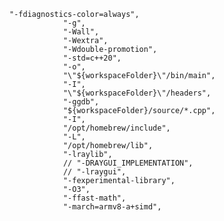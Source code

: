     "-fdiagnostics-color=always",
                "-g",
                "-Wall",
                "-Wextra",
                "-Wdouble-promotion",
                "-std=c++20",
                "-o",
                "\"${workspaceFolder}\"/bin/main",
                "-I",
                "\"${workspaceFolder}\"/headers",
                "-ggdb",
                "${workspaceFolder}/source/*.cpp",
                "-I",
                "/opt/homebrew/include",
                "-L",
                "/opt/homebrew/lib",
                "-lraylib",
                // "-DRAYGUI_IMPLEMENTATION",
                // "-lraygui",
                "-fexperimental-library",
                "-O3",
                "-ffast-math", 
                "-march=armv8-a+simd",